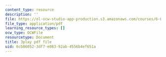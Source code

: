 ```yaml
---
content_type: resource
description: ''
file: https://ol-ocw-studio-app-production.s3.amazonaws.com/courses/6-0001-introduction-to-computer-science-and-programming-in-python-fall-2016/6cb860523df7e08392ab4556b4ef651a_8s0d87sjy1A.pdf
file_type: application/pdf
learning_resource_types: []
ocw_type: OCWFile
resourcetype: Document
title: 3play pdf file
uid: 6cb86052-3df7-e083-92ab-4556b4ef651a
---
```

